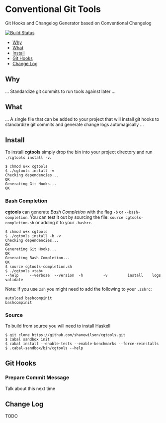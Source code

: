 # Conventional Git Tools

Git Hooks and Changelog Generator based on Conventional Changelog

[![Build Status](https://travis-ci.org/shanewilson/cgtools.svg)](https://travis-ci.org/shanewilson/cgtools)

- [Why](#why)
- [What](#what)
- [Install](#install)
- [Git Hooks](#git-hooks)
- [Change Log](#change-log)

## Why
... Standardize git commits to run tools against later ...

## What
... A single file that can be added to your project that will install git hooks to standardize git commits and generate change logs automagically ...

## Install

To install **cgtools** simply drop the bin into your project directory and run `./cgtools install -v`.

```
$ chmod u+x cgtools
$ ./cgtools install -v
Checking dependencies...
OK
Generating Git Hooks...
OK
```

### Bash Completion

**cgtools** can generate *Bash Completion* with the flag `-b` or `--bash-completion`. You can test it out by sourcing the file: `source cgtools-completion.sh` or adding it to your `.bashrc`.

```
$ chmod u+x cgtools
$ ./cgtools install -b -v
Checking dependencies...
OK
Generating Git Hooks...
OK
Generating Bash Completion...
OK
$ source cgtools-completion.sh
$ ./cgtools <tab>
--help     --verbose  --version  -h         -v         install    logs       validate
```

Note: If you use `zsh` you might need to add the following to your `.zshrc`:

```
autoload bashcompinit
bashcompinit
```

### Source

To build from source you will need to install Haskell

```
$ git clone https://github.com/shanewilson/cgtools.git
$ cabal sandbox init
$ cabal install --enable-tests --enable-benchmarks --force-reinstalls
$ .cabal-sandbox/bin/cgtools --help
```

## Git Hooks

### Prepare Commit Message

Talk about this next time

## Change Log

TODO